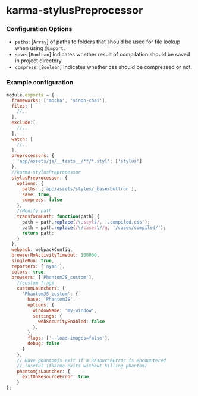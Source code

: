 # karma-stylusPreprocessor

### Configuration Options
 * `paths`: [`Array`] of paths to folders that should be used for file lookup when using `@import`.
 * `save`: [`Boolean`] Indicates whether result of compilation should be saved in project directory.
 * `compress`: [`Boolean`] Indicates whether css should be compressed or not.
 
### Example configuration

```js
module.exports = {
  frameworks: ['mocha', 'sinon-chai'],
  files: [
  	//..
  ],
  exclude:[
  	//..
  ],
  watch: [
  	//..
  ],
  preprocessors: {
    'app/assets/js/__tests__/**/*.styl': ['stylus']
  },
  //karma-stylusPreprocessor
  stylusPreprocessor: {
    options: {
      paths: ['app/assets/styles/_base/buttron'],
      save: true,
      compress: false
    },
    //Modify path
    transformPath: function(path) {
      path = path.replace(/\.styl$/, '.compiled.css');
      path = path.replace(/\/cases\//g, '/cases/compiled/');
      return path;
    }
  },
  webpack: webpackConfig,
  browserNoActivityTimeout: 100000,
  singleRun: true,
  reporters: ['nyan'],
  colors: true,
  browsers: ['PhantomJS_custom'],
    //custom flags
    customLaunchers: {
      'PhantomJS_custom': {
        base: 'PhantomJS',
        options: {
          windowName: 'my-window',
          settings: {
            webSecurityEnabled: false
          },
        },
        flags: ['--load-images=false'],
        debug: false
      }
    },
    // Have phantomjs exit if a ResourceError is encountered 
    // (useful ifkarma exits without killing phantom)
    phantomjsLauncher: {
      exitOnResourceError: true
    }
};
```
